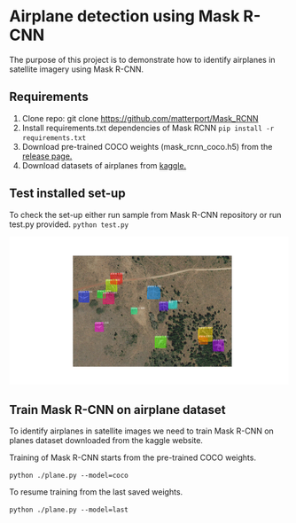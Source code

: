 # Airplane detection using Mask R-CNN

The purpose of this project is to demonstrate how to identify airplanes in satellite imagery using Mask R-CNN.

## Requirements
 1. Clone repo: git clone https://github.com/matterport/Mask_RCNN 
 2. Install requirements.txt dependencies of Mask RCNN
  `pip install -r requirements.txt`
 3. Download pre-trained COCO weights (mask_rcnn_coco.h5) from the [release page.](https://www.kaggle.com/aceofspades914/cgi-planes-in-satellite-imagery-w-bboxes) 
 4. Download datasets of airplanes from [kaggle.](https://www.kaggle.com/aceofspades914/cgi-planes-in-satellite-imagery-w-bboxes)
 
## Test installed set-up

To check the set-up either run sample from Mask R-CNN repository or run test.py provided.
`python test.py`

![](images/sample_output.png)

## Train Mask R-CNN on airplane dataset

To identify airplanes in satellite images we need to train Mask R-CNN on planes dataset downloaded from the kaggle website.

Training of Mask R-CNN starts from the pre-trained COCO weights.

`python ./plane.py --model=coco`

To resume training from the last saved weights.

`python ./plane.py --model=last`
